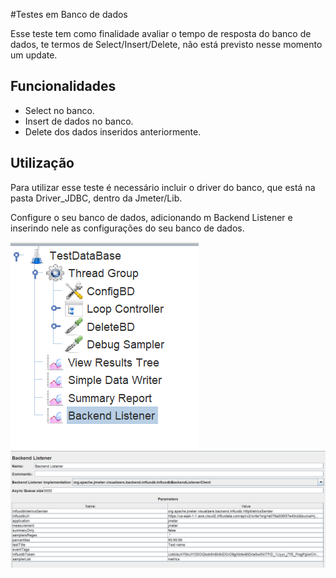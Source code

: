 #Testes em Banco de dados

Esse teste tem como finalidade avaliar o tempo de resposta do banco de dados, te termos de Select/Insert/Delete, não está previsto nesse momento um update.

## Funcionalidades

- Select no banco.
- Insert de dados no banco.
- Delete dos dados inseridos anteriormente.

## Utilização

Para utilizar esse teste é necessário incluir o driver do banco, que está na pasta Driver_JDBC, dentro da Jmeter/Lib.

Configure o seu banco de dados, adicionando m Backend Listener e inserindo nele as configurações do seu banco de dados.

![Backend Listener](TestDataBase/img/Backend_Listener.png "Backend Listener")
![Config Banco](TestDataBase/img/config_banco.png "Config Banco")
